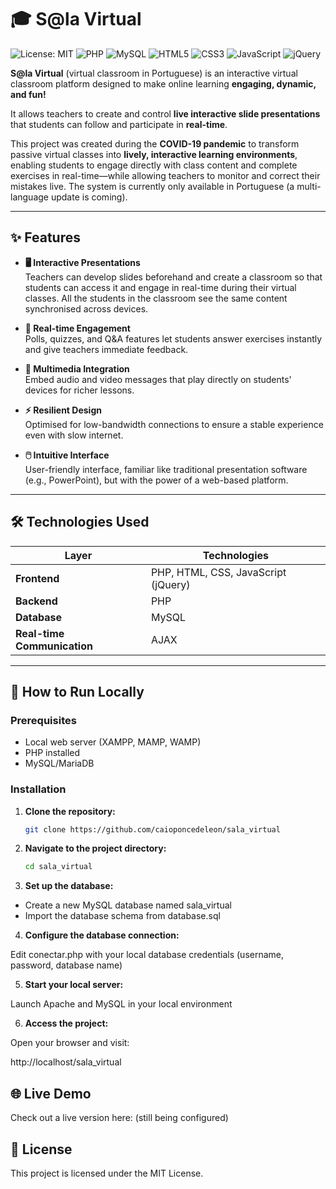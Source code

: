 # 🎓 S@la Virtual

![License: MIT](https://img.shields.io/badge/License-MIT-yellow.svg) 
![PHP](https://img.shields.io/badge/PHP-7.4-blue) 
![MySQL](https://img.shields.io/badge/MySQL-5.7-blue)
![HTML5](https://img.shields.io/badge/HTML5-orange) 
![CSS3](https://img.shields.io/badge/CSS3-blue) 
![JavaScript](https://img.shields.io/badge/JavaScript-yellowgreen)
![jQuery](https://img.shields.io/badge/jQuery-3.6.0-blue)

**S@la Virtual** (virtual classroom in Portuguese) is an interactive virtual classroom platform designed to make online learning **engaging, dynamic, and fun!**  

It allows teachers to create and control **live interactive slide presentations** that students can follow and participate in **real-time**.  

This project was created during the **COVID-19 pandemic** to transform passive virtual classes into **lively, interactive learning environments**, enabling students to engage directly with class content and complete exercises in real-time—while allowing teachers to monitor and correct their mistakes live. The system is currently only available in Portuguese (a multi-language update is coming).

---

## ✨ Features

- **🖥️ Interactive Presentations**  
  Teachers can develop slides beforehand and create a classroom so that students can access it and engage in real-time during their virtual classes. All the students in the classroom see the same content synchronised across devices.

- **💬 Real-time Engagement**  
  Polls, quizzes, and Q&A features let students answer exercises instantly and give teachers immediate feedback.

- **🎵 Multimedia Integration**  
  Embed audio and video messages that play directly on students' devices for richer lessons.

- **⚡ Resilient Design**  
  Optimised for low-bandwidth connections to ensure a stable experience even with slow internet.

- **🖱️ Intuitive Interface**  
  User-friendly interface, familiar like traditional presentation software (e.g., PowerPoint), but with the power of a web-based platform.

---

## 🛠️ Technologies Used

| Layer | Technologies |
|-------|-------------|
| **Frontend** | PHP, HTML, CSS, JavaScript (jQuery) |
| **Backend** | PHP |
| **Database** | MySQL |
| **Real-time Communication** | AJAX |

---

## 🚀 How to Run Locally

### Prerequisites
- Local web server (XAMPP, MAMP, WAMP)  
- PHP installed  
- MySQL/MariaDB  

### Installation

1. **Clone the repository:**  
   ```bash
   git clone https://github.com/caioponcedeleon/sala_virtual

2. **Navigate to the project directory:**
   ```bash
   cd sala_virtual

3. **Set up the database:**

- Create a new MySQL database named sala_virtual
- Import the database schema from database.sql

4. **Configure the database connection:**

Edit conectar.php with your local database credentials (username, password, database name)

5. **Start your local server:**

Launch Apache and MySQL in your local environment

6. **Access the project:**

Open your browser and visit:

http://localhost/sala_virtual

## 🌐 Live Demo

Check out a live version here: (still being configured)

## 📄 License

This project is licensed under the MIT License.
